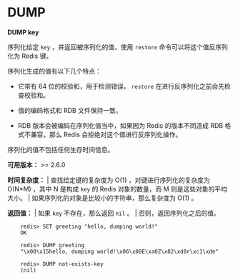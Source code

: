 # DUMP


**DUMP key**

序列化给定 ``key`` ，并返回被序列化的值，使用 `restore` 命令可以将这个值反序列化为 Redis 键。

序列化生成的值有以下几个特点：

- 它带有 64 位的校验和，用于检测错误， `restore` 在进行反序列化之前会先检查校验和。

- 值的编码格式和 RDB 文件保持一致。

- RDB 版本会被编码在序列化值当中，如果因为 Redis 的版本不同造成 RDB 格式不兼容，那么 Redis 会拒绝对这个值进行反序列化操作。

序列化的值不包括任何生存时间信息。


**可用版本：**
    >= 2.6.0

**时间复杂度：**
    | 查找给定键的复杂度为 O(1) ，对键进行序列化的复杂度为 O(N*M) ，其中 N 是构成 ``key`` 的 Redis 对象的数量，而 M 则是这些对象的平均大小。
    | 如果序列化的对象是比较小的字符串，那么复杂度为 O(1) 。

**返回值：**
    | 如果 ``key`` 不存在，那么返回 ``nil`` 。
    | 否则，返回序列化之后的值。

```
    redis> SET greeting "hello, dumping world!"
    OK

    redis> DUMP greeting
    "\x00\x15hello, dumping world!\x06\x00E\xa0Z\x82\xd8r\xc1\xde"

    redis> DUMP not-exists-key
    (nil)
```